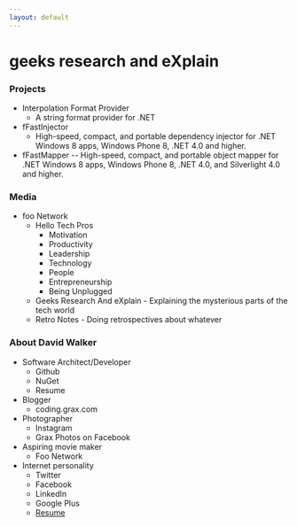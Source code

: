 ```yaml
---
layout: default
---
```

# geeks research and eXplain

### Projects

* Interpolation Format Provider 
  * A string format provider for .NET
* fFastInjector
  * High-speed, compact, and portable dependency injector for .NET Windows 8 apps, Windows Phone 8, .NET 4.0 and higher.
* fFastMapper -- High-speed, compact, and portable object mapper for .NET Windows 8 apps, Windows Phone 8, .NET 4.0, and Silverlight 4.0 and higher.

### Media

* foo Network
  * Hello Tech Pros
    * Motivation
    * Productivity
    * Leadership
    * Technology
    * People
    * Entrepreneurship
    * Being Unplugged
  * Geeks Research And eXplain - Explaining the mysterious parts of the tech world
  * Retro Notes - Doing retrospectives about whatever

### About David Walker

* Software Architect/Developer
  * Github
  * NuGet
  * Resume
* Blogger
  * coding.grax.com
* Photographer
  * Instagram
  * Grax Photos on Facebook
* Aspiring movie maker
  * Foo Network
* Internet personality
  * Twitter
  * Facebook
  * LinkedIn
  * Google Plus
  * [Resume](/)
